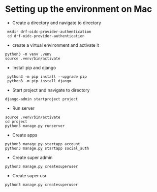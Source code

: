 # Setting up the environment on Mac
- Create a directory  and navigate to directory
```
 mkdir drf-oidc-provider-authentication 
 cd drf-oidc-provider-authentication 
```
- create a virtual environment and activate it
```
python3 -m venv .venv
source .venv/bin/activate
```
- Install pip and django
```
 python3 -m pip install --upgrade pip
 python3 -m pip install django
```
- Start project and navigate to directory
```
django-admin startproject project
```
- Run server
```
source .venv/bin/activate
cd project
python3 manage.py runserver
```
- Create apps
```
python3 manage.py startapp account
python3 manage.py startapp social_auth
```

- Create super admin
```
python3 manage.py createsuperuser
```

- Create super usr
```
python3 manage.py createsuperuser
```